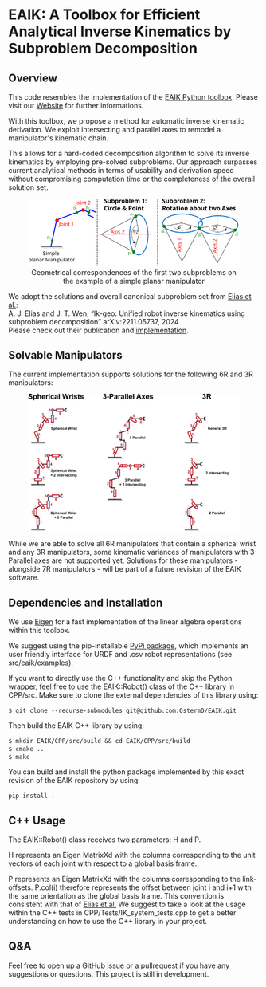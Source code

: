 # EAIK: A Toolbox for Efficient Analytical Inverse Kinematics by Subproblem Decomposition
## Overview
This code resembles the implementation of the [EAIK Python toolbox](https://pypi.org/project/EAIK/). Please visit our [Website](https://eaik.cps.cit.tum.de) for further informations.

With this toolbox, we propose a method for automatic inverse kinematic derivation.
We exploit intersecting and parallel axes to remodel a manipulator's kinematic chain.

This allows for a hard-coded decomposition algorithm to solve its inverse kinematics by employing pre-solved subproblems.
Our approach surpasses current analytical methods in terms of usability and derivation speed without compromising computation time or the completeness of the overall solution set.

<figure figcaption align="center">
  <img src="Images/SP_Visualization.png"/>
  <figcaption>Geometrical correspondences of the first two subproblems on the example of a simple planar manipulator</figcaption>
</figure>

We adopt the solutions and overall canonical subproblem set from [Elias et al.](https://arxiv.org/abs/2211.05737):<br>
A. J. Elias and J. T. Wen, “Ik-geo: Unified robot inverse kinematics
using subproblem decomposition” arXiv:2211.05737, 2024<br>
Please check out their publication and [implementation](https://github.com/rpiRobotics/ik-geo).


## Solvable Manipulators
The current implementation supports solutions for the following 6R and 3R manipulators:
<figure figcaption align="center">
  <img src="Images/Kinematic_types.png"/>
</figure>
While we are able to solve all 6R manipulators that contain a spherical wrist and any 3R manipulators, some kinematic variances of manipulators with 3-Parallel axes are not supported yet.
Solutions for these manipulators - alongside 7R manipulators - will be part of a future revision of the EAIK software.

## Dependencies and Installation
We use [Eigen](https://eigen.tuxfamily.org/index.php?title=Main_Page) for a fast implementation of the linear algebra operations within this toolbox.

We suggest using the pip-installable [PyPi package](https://pypi.org/project/EAIK/#description), which implements an user friendly interface for URDF and .csv robot representations (see src/eaik/examples).

If you want to directly use the C++ functionality and skip the Python wrapper, feel free to use the EAIK::Robot() class of the C++ library in CPP/src.
Make sure to clone the external dependencies of this library using:
```
$ git clone --recurse-submodules git@github.com:OstermD/EAIK.git
```
Then build the EAIK C++ library by using:

```
$ mkdir EAIK/CPP/src/build && cd EAIK/CPP/src/build
$ cmake ..
$ make
```

You can build and install the python package implemented by this exact revision of the EAIK repository by using:

```
pip install .
```

## C++ Usage
The EAIK::Robot() class receives two parameters: H and P.

H represents an Eigen MatrixXd with the columns corresponding to the unit vectors of each joint with respect to a global basis frame.

P represents an Eigen MatrixXd with the columns corresponding to the link-offsets.
P.col(i) therefore represents the offset between joint i and i+1 with the same orientation as the global basis frame.
This convention is consistent with that of [Elias et al.](https://github.com/rpiRobotics/ik-geo)
We suggest to take a look at the usage within the C++ tests in CPP/Tests/IK_system_tests.cpp to get a better understanding on how to use the C++ library in your project.

## Q&A
Feel free to open up a GitHub issue or a pullrequest if you have any suggestions or questions.
This project is still in development.